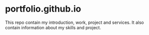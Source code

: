# portfolio.github.io
This repo contain my introduction, work, project and services. It also contain information about my skills and  project.
